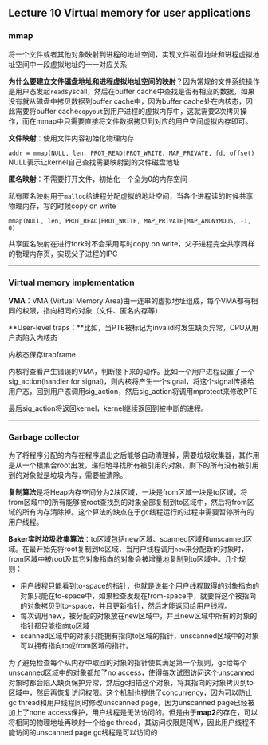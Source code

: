 ## Lecture 10 Virtual memory for user applications

### mmap

将一个文件或者其他对象映射到进程的地址空间，实现文件磁盘地址和进程虚拟地址空间中一段虚拟地址的一一对应关系

**为什么要建立文件磁盘地址和进程虚拟地址空间的映射**？因为常规的文件系统操作是用户态发起`read`syscall，然后在buffer cache中查找是否有相应的数据，如果没有就从磁盘中拷贝数据到buffer cache中，因为buffer cache处在内核态，因此需要将buffer cache`copyout`到用户进程的虚拟内存中，这就需要2次拷贝操作，而在mmap中只需要直接将文件数据拷贝到对应的用户空间虚拟内存即可。

**文件映射**：使用文件内容初始化物理内存

`addr = mmap(NULL, len, PROT_READ|PROT_WRITE, MAP_PRIVATE, fd, offset)` NULL表示让kernel自己查找需要映射到的文件磁盘地址

**匿名映射**：不需要打开文件，初始化一个全为0的内存空间

私有匿名映射用于`malloc`给进程分配虚拟的地址空间，当各个进程读的时候共享物理内存，写的时候copy on write

```
mmap(NULL, len, PROT_READ|PROT_WRITE, MAP_PRIVATE|MAP_ANONYMOUS, -1, 0)
```

共享匿名映射在进行fork时不会采用写时copy on write，父子进程完全共享同样的物理内存页，实现父子进程的IPC

-----------------

### Virtual memory implementation

**VMA**：VMA (Virtual Memory Area)由一连串的虚拟地址组成，每个VMA都有相同的权限，指向相同的对象（文件、匿名内存等）

**User-level traps：**比如，当PTE被标记为invalid时发生缺页异常，CPU从用户态陷入内核态

内核态保存trapframe

内核将查看产生错误的VMA，判断接下来的动作。比如一个用户进程设置了一个sig_action(handler for  signal)，则内核将产生一个signal，将这个signal传播给用户态，回到用户态调用sig_action，然后sig_action将调用mprotect来修改PTE

最后sig_action将返回kernel，kernel继续返回到被中断的进程。

--------------

### Garbage collector

为了将程序分配的内存在程序退出之后能够自动清理掉，需要垃圾收集器，其作用是从一个根集合root出发，递归地寻找所有被引用的对象，剩下的所有没有被引用到的对象就是垃圾内存，需要被清除。

**复制算法**是将Heap内存空间分为2块区域，一块是from区域一块是to区域，将from区域中的所有能够被root查找到的对象全部复制到to区域中，然后将from区域的所有内存清除掉。这个算法的缺点在于gc线程运行的过程中需要暂停所有的用户线程。

**Baker实时垃圾收集算法**：to区域包括new区域、scanned区域和unscanned区域。在最开始先将root复制到to区域，当用户线程调用`new`来分配新的对象时，from区域中被root及其它对象指向的对象会被增量地复制到to区域中。几个规则：

- 用户线程只能看到to-space的指针，也就是说每个用户线程取得的对象指向的对象只能在to-space中，如果检查发现在from-space中，就要将这个被指向的对象拷贝到to-space，并且更新指针，然后才能返回给用户线程。
- 每次调用new，被分配的对象放在new区域中，并且new区域中所有的对象的指针都只能指向to区域
- scanned区域中的对象只能拥有指向to区域的指针，unscanned区域中的对象可以拥有指向to或from区域的指针。

为了避免检查每个从内存中取回的对象的指针使其满足第一个规则，gc给每个unscanned区域中的对象都加了no  access，使得每次试图访问这个unscanned对象时都会陷入缺页保护异常，然后gc扫描这个对象，将其指向的对象拷贝到to区域中，然后再恢复访问权限。这个机制也提供了concurrency，因为可以防止gc thread和用户线程同时修改unscanned page，因为unscanned page已经被加上了none  access保护，用户线程是无法访问的。但是由于**map2**的存在，可以将相同的物理地址再映射一个给gc thread，其访问权限是R|W，因此用户线程不能访问的unscanned page gc线程是可以访问的
